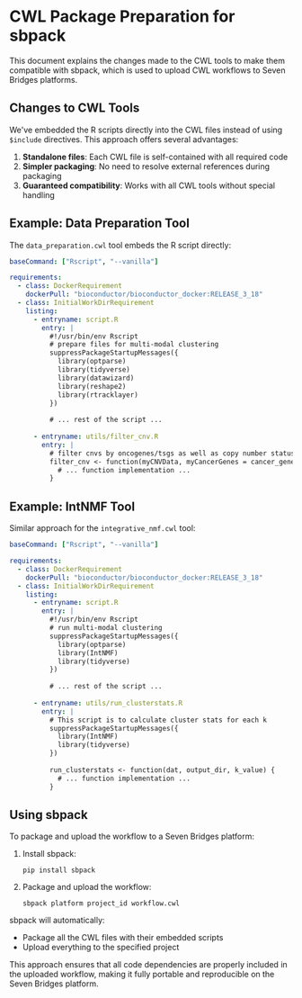 # CWL Package Preparation for sbpack

This document explains the changes made to the CWL tools to make them compatible with sbpack, which is used to upload CWL workflows to Seven Bridges platforms.

## Changes to CWL Tools

We've embedded the R scripts directly into the CWL files instead of using `$include` directives. This approach offers several advantages:

1. **Standalone files**: Each CWL file is self-contained with all required code
2. **Simpler packaging**: No need to resolve external references during packaging
3. **Guaranteed compatibility**: Works with all CWL tools without special handling

## Example: Data Preparation Tool

The `data_preparation.cwl` tool embeds the R script directly:

```yaml
baseCommand: ["Rscript", "--vanilla"]

requirements:
  - class: DockerRequirement
    dockerPull: "bioconductor/bioconductor_docker:RELEASE_3_18"
  - class: InitialWorkDirRequirement
    listing:
      - entryname: script.R
        entry: |
          #!/usr/bin/env Rscript
          # prepare files for multi-modal clustering
          suppressPackageStartupMessages({
            library(optparse)
            library(tidyverse)
            library(datawizard)
            library(reshape2)
            library(rtracklayer)
          })
          
          # ... rest of the script ...
          
      - entryname: utils/filter_cnv.R
        entry: |
          # filter cnvs by oncogenes/tsgs as well as copy number status cutoff
          filter_cnv <- function(myCNVData, myCancerGenes = cancer_genes) {
            # ... function implementation ...
          }
```

## Example: IntNMF Tool

Similar approach for the `integrative_nmf.cwl` tool:

```yaml
baseCommand: ["Rscript", "--vanilla"]

requirements:
  - class: DockerRequirement
    dockerPull: "bioconductor/bioconductor_docker:RELEASE_3_18"
  - class: InitialWorkDirRequirement
    listing:
      - entryname: script.R
        entry: |
          #!/usr/bin/env Rscript
          # run multi-modal clustering
          suppressPackageStartupMessages({
            library(optparse)
            library(IntNMF)
            library(tidyverse)
          })
          
          # ... rest of the script ...
          
      - entryname: utils/run_clusterstats.R
        entry: |
          # This script is to calculate cluster stats for each k
          suppressPackageStartupMessages({
            library(IntNMF)
            library(tidyverse)
          })
          
          run_clusterstats <- function(dat, output_dir, k_value) {
            # ... function implementation ...
          }
```

## Using sbpack

To package and upload the workflow to a Seven Bridges platform:

1. Install sbpack:
   ```
   pip install sbpack
   ```

2. Package and upload the workflow:
   ```
   sbpack platform project_id workflow.cwl
   ```

sbpack will automatically:
- Package all the CWL files with their embedded scripts
- Upload everything to the specified project

This approach ensures that all code dependencies are properly included in the uploaded workflow, making it fully portable and reproducible on the Seven Bridges platform.